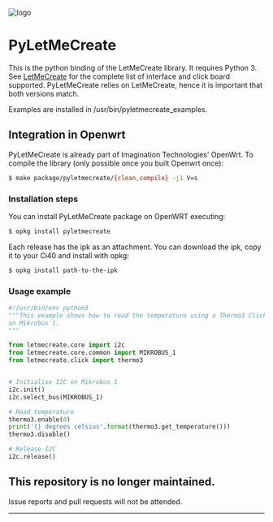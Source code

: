 ![logo](https://avatars2.githubusercontent.com/u/18185398?s=200&v=4)


# PyLetMeCreate

This is the python binding of the LetMeCreate library. It requires Python 3. See [LetMeCreate](https://github.com/francois-berder/LetMeCreate) for the complete list of interface and click board supported.
PyLetMeCreate relies on LetMeCreate, hence it is important that both versions match. 

Examples are installed in /usr/bin/pyletmecreate_examples.

## Integration in Openwrt

PyLetMeCreate is already part of Imagination Technologies' OpenWrt.
To compile the library (only possible once you built Openwrt once):

```sh
$ make package/pyletmecreate/{clean,compile} -j1 V=s
```

### Installation steps

You can install PyLetMeCreate package on OpenWRT executing:

```sh
$ opkg install pyletmecreate
```

Each release has the ipk as an attachment. You can download the ipk, copy it to your Ci40 and install with opkg:

```sh
$ opkg install path-to-the-ipk
```

### Usage example


```python
#!/usr/bin/env python3
"""This example shows how to read the temperature using a Thermo3 Click
on Mikrobus 1.
"""

from letmecreate.core import i2c
from letmecreate.core.common import MIKROBUS_1
from letmecreate.click import thermo3


# Initialise I2C on Mikrobus 1
i2c.init()
i2c.select_bus(MIKROBUS_1)

# Read temperature
thermo3.enable(0)
print('{} degrees celsius'.format(thermo3.get_temperature()))
thermo3.disable()

# Release I2C
i2c.release()
```

## This repository is no longer maintained.

Issue reports and pull requests will not be attended.

---

